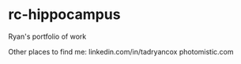 # rc-hippocampus
Ryan's portfolio of work

Other places to find me:
linkedin.com/in/tadryancox
photomistic.com